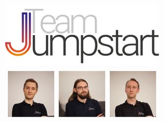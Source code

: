 ![TeamJumpstart](images\TeamJumpstart.png)

<center>
    <img src="images\Team_Jumpstart_RWTH_Gregor_Kobsik.jpg" alt="Gregor" width="30%"/>&nbsp;&nbsp;&nbsp;
    <img src="images\Team_Jumpstart_RWTH_Robin_Kupper.jpg" alt="Robin" width="30%"/>&nbsp;&nbsp;&nbsp;
    <img src="images\Team_Jumpstart_RWTH_Manuel_Pozor.jpg" alt="Manuel" width="30%"/>
</center>

